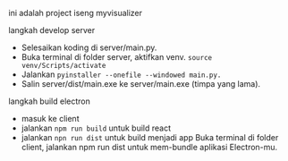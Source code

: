 ini adalah project iseng myvisualizer 

langkah develop server
- Selesaikan koding di server/main.py.
- Buka terminal di folder server, aktifkan venv. `source venv/Scripts/activate`
- Jalankan `pyinstaller --onefile --windowed main.py.`
- Salin server/dist/main.exe ke server/main.exe (timpa yang lama).

langkah build electron 
- masuk ke client
- jalankan `npm run build` untuk build react
- jalankan `npn run dist` untuk build menjadi app
Buka terminal di folder client, jalankan npm run dist untuk mem-bundle aplikasi Electron-mu.
